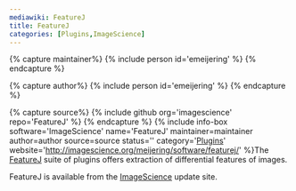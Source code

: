 ```yaml
---
mediawiki: FeatureJ
title: FeatureJ
categories: [Plugins,ImageScience]
---
```



{% capture maintainer%}
{% include person id='emeijering' %}
{% endcapture %}

{% capture author%}
{% include person id='emeijering' %}
{% endcapture %}

{% capture source%}
{% include github org='imagescience' repo='FeatureJ' %}
{% endcapture %}
{% include info-box software='ImageScience' name='FeatureJ' maintainer=maintainer author=author source=source status='' category='[Plugins](/plugin-index)' website='http://imagescience.org/meijering/software/featurej/' %}The [FeatureJ](http://imagescience.org/meijering/software/featurej/) suite of plugins offers extraction of differential features of images.

FeatureJ is available from the [ImageScience](/plugins/imagescience) update site.

 
